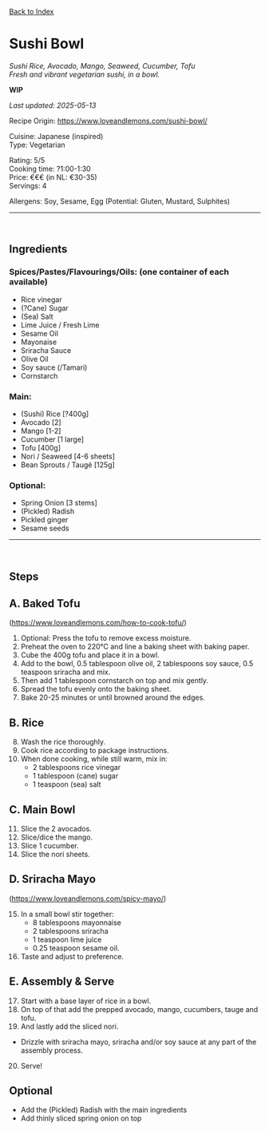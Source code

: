[Back to Index](/index.md)

# Sushi Bowl
*Sushi Rice, Avocado, Mango, Seaweed, Cucumber, Tofu*  
*Fresh and vibrant vegetarian sushi, in a bowl.*

**WIP**

*Last updated: 2025-05-13*  

Recipe Origin: https://www.loveandlemons.com/sushi-bowl/  

Cuisine: Japanese (inspired)  
Type: Vegetarian  

Rating: 5/5  
Cooking time: ?1:00-1:30   
Price: €€€ (in NL: €30-35)   
Servings: 4   

Allergens: Soy, Sesame, Egg (Potential: Gluten, Mustard, Sulphites)

-------------------------------------------------------------
<div style="page-break-after: always; visibility: hidden"> \pagebreak </div>

## Ingredients

### Spices/Pastes/Flavourings/Oils: (one container of each available)
- Rice vinegar
- (?Cane) Sugar
- (Sea) Salt
- Lime Juice / Fresh Lime
- Sesame Oil
- Mayonaise
- Sriracha Sauce
- Olive Oil
- Soy sauce (/Tamari)
- Cornstarch

### Main:
- (Sushi) Rice [?400g]
- Avocado [2]
- Mango [1-2]
- Cucumber [1 large]
- Tofu [400g]
- Nori / Seaweed [4-6 sheets]
- Bean Sprouts / Taugé [125g]

### Optional:
- Spring Onion [3 stems]
- (Pickled) Radish
- Pickled ginger
- Sesame seeds

-------------------------------------------------------------
<div style="page-break-after: always; visibility: hidden"> \pagebreak </div>

## Steps

## A. Baked Tofu
(https://www.loveandlemons.com/how-to-cook-tofu/)

1. Optional: Press the tofu to remove excess moisture. 
2. Preheat the oven to 220°C and line a baking sheet with baking paper.
3. Cube the 400g tofu and place it in a bowl. 
4. Add to the bowl, 0.5 tablespoon olive oil, 2 tablespoons soy sauce, 0.5 teaspoon sriracha and mix.
5. Then add 1 tablespoon cornstarch on top and mix gently.
6. Spread the tofu evenly onto the baking sheet.
7. Bake 20-25 minutes or until browned around the edges.

## B. Rice
8. Wash the rice thoroughly.  
9. Cook rice according to package instructions.  
10. When done cooking, while still warm, mix in:
    - 2 tablespoons rice vinegar  
    - 1 tablespoon (cane) sugar  
    - 1 teaspoon (sea) salt  

## C. Main Bowl
11. Slice the 2 avocados.
12. Slice/dice the mango.
13. Slice 1 cucumber.
14. Slice the nori sheets.

## D. Sriracha Mayo 
(https://www.loveandlemons.com/spicy-mayo/)

15. In a small bowl stir together:
    - 8 tablespoons mayonnaise
    - 2 tablespoons sriracha 
    - 1 teaspoon lime juice
    - 0.25 teaspoon sesame oil.
16. Taste and adjust to preference.

## E. Assembly & Serve
17. Start with a base layer of rice in a bowl.
18. On top of that add the prepped avocado, mango, cucumbers, tauge and tofu.
19. And lastly add the sliced nori. 

- Drizzle with sriracha mayo, sriracha and/or soy sauce at any part of the assembly process.

20. Serve!

## Optional
- Add the (Pickled) Radish with the main ingredients
- Add thinly sliced spring onion on top
